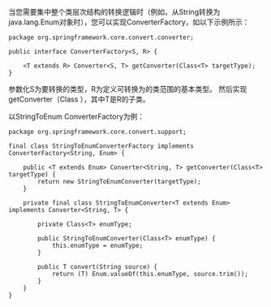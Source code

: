 当您需要集中整个类层次结构的转换逻辑时（例如，从String转换为java.lang.Enum对象时），您可以实现ConverterFactory，如以下示例所示：

	package org.springframework.core.convert.converter;

	public interface ConverterFactory<S, R> {
	
	    <T extends R> Converter<S, T> getConverter(Class<T> targetType);
	}

参数化S为要转换的类型，R为定义可转换为的类范围的基本类型。 然后实现getConverter（Class <T>），其中T是R的子类。

以StringToEnum ConverterFactory为例：

	package org.springframework.core.convert.support;
	
	final class StringToEnumConverterFactory implements ConverterFactory<String, Enum> {

	    public <T extends Enum> Converter<String, T> getConverter(Class<T> targetType) {
	        return new StringToEnumConverter(targetType);
	    }
	
	    private final class StringToEnumConverter<T extends Enum> implements Converter<String, T> {
	
	        private Class<T> enumType;
	
	        public StringToEnumConverter(Class<T> enumType) {
	            this.enumType = enumType;
	        }
	
	        public T convert(String source) {
	            return (T) Enum.valueOf(this.enumType, source.trim());
	        }
	    }
	}